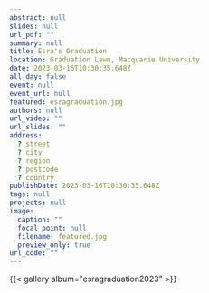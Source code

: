 ```yaml
---
abstract: null
slides: null
url_pdf: ""
summary: null
title: Esra's Graduation
location: Graduation Lawn, Macquarie University
date: 2023-03-16T10:30:35.648Z
all_day: false
event: null
event_url: null
featured: esragraduation.jpg
authors: null
url_video: ""
url_slides: ""
address:
  ? street
  ? city
  ? region
  ? postcode
  ? country
publishDate: 2023-03-16T10:30:35.648Z
tags: null
projects: null
image:
  caption: ""
  focal_point: null
  filename: featured.jpg
  preview_only: true
url_code: ""
---
```


{{< gallery album="esragraduation2023" >}}
